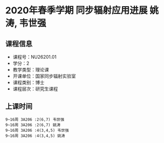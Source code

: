 # 2020年春季学期 同步辐射应用进展 姚涛, 韦世强






## 课程信息

- 课程号：NU26201.01
- 学分：2
- 教学类型：理论课
- 开课单位：国家同步辐射实验室
- 课程类别：博士
- 课程层次：研究生课程

## 上课时间

```
9~16周 3A206 :2(6,7) 韦世强
9~16周 3A206 :2(6,7) 姚涛
9~16周 3A206 :4(3,4,5) 韦世强
9~16周 3A206 :4(3,4,5) 姚涛
```

